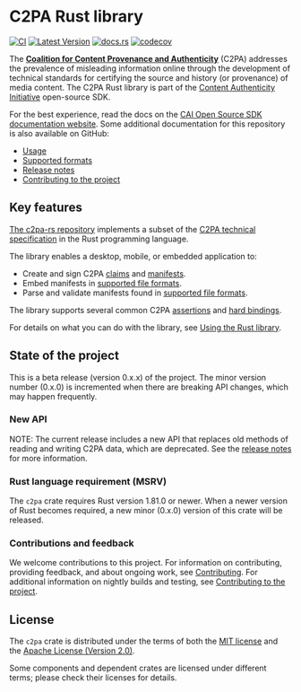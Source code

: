 # C2PA Rust library

[![CI](https://github.com/contentauth/c2pa-rs/actions/workflows/ci.yml/badge.svg)](https://github.com/contentauth/c2pa-rs/actions/workflows/ci.yml) [![Latest Version](https://img.shields.io/crates/v/c2pa.svg)](https://crates.io/crates/c2pa) [![docs.rs](https://img.shields.io/docsrs/c2pa)](https://docs.rs/c2pa/) [![codecov](https://codecov.io/gh/contentauth/c2pa-rs/branch/main/graph/badge.svg?token=YVHWI19EGN)](https://codecov.io/gh/contentauth/c2pa-rs)

<div style={{display: 'none'}}>

The **[Coalition for Content Provenance and Authenticity](https://c2pa.org)** (C2PA) addresses the prevalence of misleading information online through the development of technical standards for certifying the source and history (or provenance) of media content. The C2PA Rust library is part of the [Content Authenticity Initiative](https://contentauthenticity.org) open-source SDK.

For the best experience, read the docs on the [CAI Open Source SDK documentation website](https://opensource.contentauthenticity.org/docs/c2pa-node/).  Some additional documentation for this repository is also available on GitHub:

- [Usage](docs/usage.md)
- [Supported formats](docs/supported-formats.md)
- [Release notes](docs/release-notes.md)
- [Contributing to the project](docs/project-contributions.md)

</div>

## Key features

[The c2pa-rs repository](https://github.com/contentauth/c2pa-rs) implements a subset of the [C2PA technical specification](https://c2pa.org/specifications/specifications/1.4/specs/C2PA_Specification.html) in the Rust programming language.

The library enables a desktop, mobile, or embedded application to:
* Create and sign C2PA [claims](https://c2pa.org/specifications/specifications/1.4/specs/C2PA_Specification.html#_claims) and [manifests](https://c2pa.org/specifications/specifications/1.4/specs/C2PA_Specification.html#_manifests).
* Embed manifests in [supported file formats](docs/supported-formats.md).
* Parse and validate manifests found in [supported file formats](docs/supported-formats.md).

The library supports several common C2PA [assertions](https://c2pa.org/specifications/specifications/1.4/specs/C2PA_Specification.html#_c2pa_standard_assertions) and [hard bindings](https://c2pa.org/specifications/specifications/1.4/specs/C2PA_Specification.html#_hard_bindings).

For details on what you can do with the library, see [Using the Rust library](docs/usage.md).

## State of the project

This is a beta release (version 0.x.x) of the project. The minor version number (0.x.0) is incremented when there are breaking API changes, which may happen frequently.  

### New API

NOTE: The current release includes a new API that replaces old methods of reading and writing C2PA data, which are deprecated.  See the [release notes](docs/release-notes.md) for more information. 

### Rust language requirement (MSRV)

The `c2pa` crate requires Rust version 1.81.0 or newer. When a newer version of Rust becomes required, a new minor (0.x.0) version of this crate will be released.

### Contributions and feedback

We welcome contributions to this project.  For information on contributing, providing feedback, and about ongoing work, see [Contributing](https://github.com/contentauth/c2pa-rs/blob/main/CONTRIBUTING.md).  For additional information on nightly builds and testing, see [Contributing to the project](docs/project-contributions.md).

## License

The `c2pa` crate is distributed under the terms of both the [MIT license](https://github.com/contentauth/c2pa-rs/blob/main/LICENSE-MIT) and the [Apache License (Version 2.0)](https://github.com/contentauth/c2pa-rs/blob/main/LICENSE-APACHE).

Some components and dependent crates are licensed under different terms; please check their licenses for details.
